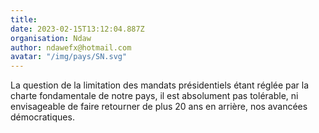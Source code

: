 ```yaml
---
title: 
date: 2023-02-15T13:12:04.887Z
organisation: Ndaw
author: ndawefx@hotmail.com
avatar: "/img/pays/SN.svg"
---
```


La question de la limitation des mandats présidentiels étant réglée par la charte fondamentale de notre pays, il est absolument pas tolérable, ni envisageable de faire retourner de plus 20 ans en arrière, nos avancées démocratiques.